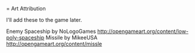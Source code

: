 = Art Attribution

I'll add these to the game later.

Enemy Spaceship by NoLogoGames http://opengameart.org/content/low-poly-spaceship 
Missile by MikeeUSA http://opengameart.org/content/missle

